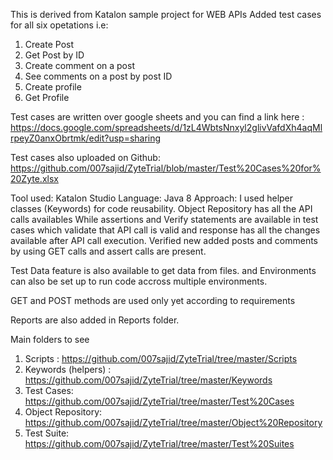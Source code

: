 This is derived from Katalon sample project for WEB APIs 
Added test cases for all six opetations i.e:
  1. Create Post
  2. Get Post by ID
  3. Create comment on a post
  4. See comments on a post by post ID
  5. Create profile
  6. Get Profile

Test cases are written over google sheets and you can find a link here : https://docs.google.com/spreadsheets/d/1zL4WbtsNnxyl2glivVafdXh4aqMlrpeyZ0anxObrtmk/edit?usp=sharing

Test cases also uploaded on Github: https://github.com/007sajid/ZyteTrial/blob/master/Test%20Cases%20for%20Zyte.xlsx

Tool used: Katalon Studio
Language: Java 8
Approach: I used helper classes (Keywords) for code reusability.
Object Repository has all the API calls availables
While assertions and Verify statements are available in test cases which validate that API call is valid and response has all the changes available after API call execution. 
Verified new added posts and comments by using GET calls and assert calls are present. 

Test Data feature is also available to get data from files. 
and Environments can also be set up to run code accross multiple environments.


GET and POST methods are used only yet according to requirements

Reports are also added in Reports folder. 

Main folders to see 
1. Scripts : https://github.com/007sajid/ZyteTrial/tree/master/Scripts
2. Keywords (helpers) : https://github.com/007sajid/ZyteTrial/tree/master/Keywords
3. Test Cases: https://github.com/007sajid/ZyteTrial/tree/master/Test%20Cases
4. Object Repository: https://github.com/007sajid/ZyteTrial/tree/master/Object%20Repository
5. Test Suite: https://github.com/007sajid/ZyteTrial/tree/master/Test%20Suites


